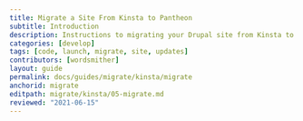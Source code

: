 ```yaml
---
title: Migrate a Site From Kinsta to Pantheon
subtitle: Introduction
description: Instructions to migrating your Drupal site from Kinsta to Pantheon.
categories: [develop]
tags: [code, launch, migrate, site, updates]
contributors: [wordsmither]
layout: guide
permalink: docs/guides/migrate/kinsta/migrate
anchorid: migrate
editpath: migrate/kinsta/05-migrate.md
reviewed: "2021-06-15"
---
```


<Partial file="migrate/migrate.md" />
